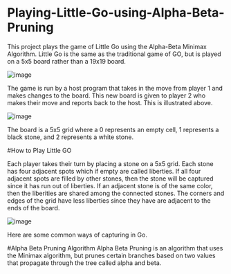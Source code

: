 # Playing-Little-Go-using-Alpha-Beta-Pruning
This project plays the game of Little Go using the Alpha-Beta Minimax Algorithm. Little Go is the same as the traditional game of GO, but is played on a 5x5 board rather than a 19x19 board.

![image](https://user-images.githubusercontent.com/34993121/146104698-162b0874-1088-468e-87ae-188b12da656f.png)

The game is run by a host program that takes in the move from player 1 and makes changes to the board. This new board is given to player 2 who makes their move and reports back to the host. This is illustrated above.

![image](https://user-images.githubusercontent.com/34993121/146105395-b9e15116-b5f8-46b4-80b2-b76d74eabdec.png)

The board is a 5x5 grid where a 0 represents an empty cell, 1 represents a black stone, and 2 represents a white stone.

#How to Play Little GO

Each player takes their turn by placing a stone on a 5x5 grid. Each stone has four adjacent spots which if empty are called liberties. If all four adjacent spots are filled by other stones, then the stone will be captured since it has run out of liberties. If an adjacent stone is of the same color, then the liberities are shared among the connected stones. The corners and edges of the grid have less liberties since they have are adjacent to the ends of the board.

![image](https://user-images.githubusercontent.com/34993121/146105897-07209ffa-b585-495f-a7cf-dc829b5f7328.png)

Here are some common ways of capturing in Go.

#Alpha Beta Pruning Algorithm
Alpha Beta Pruning is an algorithm that uses the Minimax algorithm, but prunes certain branches based on two values that propagate through the tree called alpha and beta.
